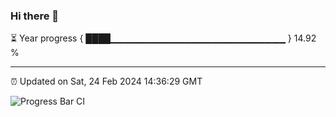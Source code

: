 ### Hi there 👋

⏳ Year progress { ████▁▁▁▁▁▁▁▁▁▁▁▁▁▁▁▁▁▁▁▁▁▁▁▁▁▁ } 14.92 %

---

⏰ Updated on Sat, 24 Feb 2024 14:36:29 GMT

![Progress Bar CI](https://github.com/IshwaranRudhara/GIT-ACTION/workflows/Progress%20Bar%20CI/badge.svg)
